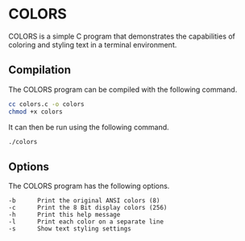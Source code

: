 # COLORS

COLORS is a simple C program that demonstrates the capabilities of coloring and styling text in a terminal environment.

## Compilation

The COLORS program can be compiled with the following command.

```sh
cc colors.c -o colors
chmod +x colors
```

It can then be run using the following command.

```sh
./colors
```

## Options

The COLORS program has the following options.

```
-b      Print the original ANSI colors (8)
-c      Print the 8 Bit display colors (256)
-h      Print this help message
-l      Print each color on a separate line
-s      Show text styling settings
```
